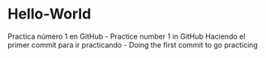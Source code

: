 # Hello-World
Practica número 1 en GitHub - Practice number 1 in GitHub
Haciendo el primer commit para ir practicando - Doing the first commit to go practicing
